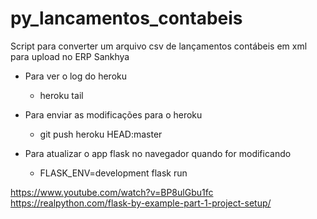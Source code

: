 # py_lancamentos_contabeis
Script para converter um arquivo csv de lançamentos contábeis em xml para upload no ERP Sankhya

- Para ver o log do heroku
  - heroku tail

- Para enviar as modificações para o heroku
  - git push heroku HEAD:master

- Para atualizar o app flask no navegador quando for modificando
  - FLASK_ENV=development flask run

https://www.youtube.com/watch?v=BP8ulGbu1fc
https://realpython.com/flask-by-example-part-1-project-setup/